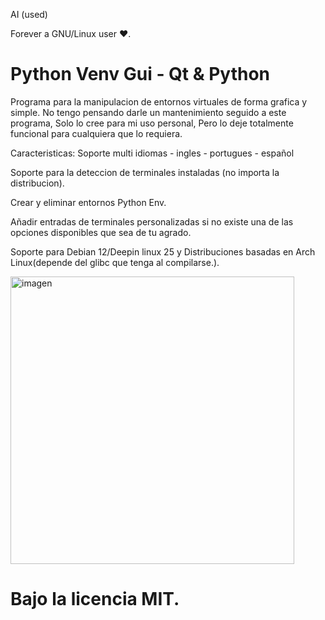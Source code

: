 AI (used)

Forever a GNU/Linux user ♥️.

# Python Venv Gui - Qt & Python
Programa para la manipulacion de entornos virtuales de forma grafica y simple.
No tengo pensando darle un mantenimiento seguido a este programa, 
Solo lo cree para mi uso personal, Pero lo deje totalmente 
funcional para cualquiera que lo requiera.

Caracteristicas:
Soporte multi idiomas - ingles - portugues - español

Soporte para la deteccion de terminales instaladas (no importa la distribucion).

Crear y eliminar entornos Python Env.

Añadir entradas de terminales personalizadas si no existe una de las opciones disponibles que sea de tu agrado.

Soporte para Debian 12/Deepin linux 25 y Distribuciones basadas en Arch Linux(depende del glibc que tenga al compilarse.).


<img width="454" height="460" alt="imagen" src="https://github.com/user-attachments/assets/4bad8ad1-74de-42be-b422-d30f5fc7d3b2" />

# Bajo la licencia MIT.

